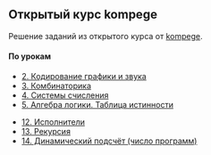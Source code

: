 ## Открытый курс kompege

Решение заданий из открытого курса от [kompege](https://kompege.ru).

#### По урокам
<!-- * [1. Кодирование информации](/kompege/Открытый%20курс/01) -->
* [2. Кодирование графики и звука](/kompege/Открытый%20курс/02)
* [3. Комбинаторика](/kompege/Открытый%20курс/03)
* [4. Системы счисления](/kompege/Открытый%20курс/04)
* [5. Алгебра логики. Таблица истинности](/kompege/Открытый%20курс/05)
<!-- * [6. Исследование логических выражений](/kompege/Открытый%20курс/06)
* [7. Всё про графы](/kompege/Открытый%20курс/07)
* [8. Электронные таблицы. Условный оператор](/kompege/Открытый%20курс/08)
* [9. Базы данных](/kompege/Открытый%20курс/09)
* [10. Электронные таблицы. Динамический подсчёт](/kompege/Открытый%20курс/10)
* [11. Формальные алгоритмы](/kompege/Открытый%20курс/11) -->
* [12. Исполнители](/kompege/Открытый%20курс/12)
* [13. Рекурсия](/kompege/Открытый%20курс/13)
* [14. Динамический подсчёт (число программ)](/kompege/Открытый%20курс/14)
<!-- * [15. Теория игр (аналитическое решение)](/kompege/Открытый%20курс/15)
* [16. Теория игр (программное решение)](/kompege/Открытый%20курс/16)
* [17. Линейная обработка целочисленных данных](/kompege/Открытый%20курс/17)
* [18. Поиск максимальной подстроки](/kompege/Открытый%20курс/18)
* [19. Подсчёт количества подстрок](/kompege/Открытый%20курс/19)
* [20. Поиск делителей](/kompege/Открытый%20курс/20)
-->
